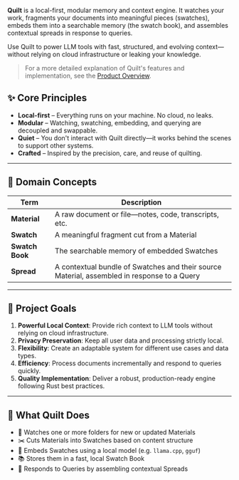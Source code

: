 **Quilt** is a local-first, modular memory and context engine. It watches your work, fragments your documents into meaningful pieces (swatches), embeds them into a searchable memory (the swatch book), and assembles contextual spreads in response to queries.

Use Quilt to power LLM tools with fast, structured, and evolving context—without relying on cloud infrastructure or leaking your knowledge.

> For a more detailed explanation of Quilt's features and implementation, see the [Product Overview](product/overview.md).

## ✨ Core Principles

- **Local-first** – Everything runs on your machine. No cloud, no leaks.
- **Modular** – Watching, swatching, embedding, and querying are decoupled and swappable.
- **Quiet** – You don't interact with Quilt directly—it works behind the scenes to support other systems.
- **Crafted** – Inspired by the precision, care, and reuse of quilting.

---

## 🧠 Domain Concepts

| Term            | Description                                                                                 |
| --------------- | ------------------------------------------------------------------------------------------- |
| **Material**    | A raw document or file—notes, code, transcripts, etc.                                       |
| **Swatch**      | A meaningful fragment cut from a Material                                                   |
| **Swatch Book** | The searchable memory of embedded Swatches                                                  |
| **Spread**      | A contextual bundle of Swatches and their source Material, assembled in response to a Query |

---

## 🎯 Project Goals

1.  **Powerful Local Context**: Provide rich context to LLM tools without relying on cloud infrastructure.
2.  **Privacy Preservation**: Keep all user data and processing strictly local.
3.  **Flexibility**: Create an adaptable system for different use cases and data types.
4.  **Efficiency**: Process documents incrementally and respond to queries quickly.
5.  **Quality Implementation**: Deliver a robust, production-ready engine following Rust best practices.

---

## 🧰 What Quilt Does

- 📂 Watches one or more folders for new or updated Materials
- ✂️ Cuts Materials into Swatches based on content structure
- 🔢 Embeds Swatches using a local model (e.g. `llama.cpp`, `gguf`)
- 📚 Stores them in a fast, local Swatch Book
- 🧠 Responds to Queries by assembling contextual Spreads
